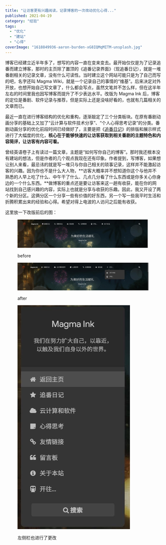 ```yaml
---
title: "让访客更有兴趣阅读，记录博客的一次改动优化心得..."
published: 2021-04-19
category: "经验"
tags:
  - "优化"
  - "建站"
  - "心得"
coverImage: "1618849936-aaron-burden-xG8IQMqMITM-unsplash.jpg"
---
```


博客已经建立近半年多了，想写的内容一直在变来变去。最开始仅仅是为了记录追番而建立博客，那时的主页除了置顶的《追番记录界面》（现追番日记），就是一堆番剧相关的记录文章，没有什么可读性。当时建立这个网站可能只是为了自己而写的吧，名字还叫 Magma Wiki，就是一个记录自己的事情的“维基”。后来决定对外开放，也想开始自己写文章了，什么都会写点，虽然文笔并不怎么样，但在这半年左右的时间里我也因写博客而提升了不少表达水平。改版为 Magma Ink 后，博客的定位是番剧、软件记录与推荐，但是实际上还是没啥好看的，也就有几篇相关的文章而已。

最近一直在进行博客结构的优化和重构，逐渐敲定了三个分类板块。在原有番剧动画分享的基础上又加了“云计算与软件技术分享”、“个人心得思考记录”的分类。番剧动画分享的优化前段时间已经做好了，主要是把《[追番日记](https://magma.ink/fan/)》的排版和展示样式进行了大幅度的优化，**核心在于能够快速的让访客获取到相关番剧的主题特色和内容简评，让访客有内容可看。**

曾经英语卷子上有读过一篇文章，主题是“如何写你自己的博客”。那时我还根本没有建站的想法，但是作者的几个观点我现在还有印象。作者提到，写博客，如果想让别人来看，最忌讳的就是写一堆只与你自己相关的琐事记录，这样并不能激起访客的兴趣。因为你也不是什么大人物，**访客大概率并不想知道你这个与他并不熟悉的人早上吃了什么、中午干了什么、几点几分看了什么东西或是你多关心你身边的一个什么东西。**做博客的重点还是要让访客来这一趟有收获，能在你的网站找到自己感兴趣的内容，实际上也就是分享与收获的乐趣。因此，我又开设了两个新的分区。这俩分区一个分享一些有价值的好东西，另一个写一些我平时生活和折腾积累出来的经验和心得。希望对得上电波的人访问之后能有收获。

这里放一下改版前后的图：

<figure>

![](images/1618849384-before.jpg)

<figcaption>

before

</figcaption>

</figure>

<figure>

![](images/1618849393-after1.jpg)

<figcaption>

after

</figcaption>

</figure>

<figure>

![](images/1618849394-after2.jpg)

<figcaption>

左侧栏也进行了更改

</figcaption>

</figure>
